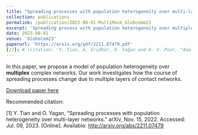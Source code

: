 ```yaml
---
title: "Spreading processes with population heterogeneity over multi-layer networks"
collection: publications
permalink: /publication/2023-08-01-MultiMask_Globcomm23
excerpt: 'Spreading process with population heterogeneity over multiplex networks.'
date: 2023-08-01
venue: 'Globecom23'
paperurl: 'https://arxiv.org/pdf/2211.07479.pdf'
[//]: # (citation: 'Y. Tian, A. Sridhar, O. Yağan and H. V. Poor, "Analysis of the Impact of Mask-wearing in Viral Spread: Implications for COVID-19," 2021 American Control Conference &#40;ACC&#41;, New Orleans, LA, USA, 2021, pp. 3132-3137, doi: 10.23919/ACC50511.2021.9482733.')
---
```

In this paper, we propose a model of population heterogeneity over **multiplex** complex networks.
Our work investigates how the course of spreading processes change due to multiple layers of contact networks.


[Download paper here](/files/Globcomm23_Multilayer.pdf)

Recommended citation: 

[1] Y. Tian and O. Yagan, “Spreading processes with population heterogeneity over multi-layer networks.” arXiv, Nov. 15, 2022. Accessed: Jul. 09, 2023. [Online]. Available: http://arxiv.org/abs/2211.07479

